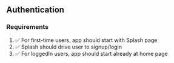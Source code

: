 ## Authentication

### Requirements

1. ✅ For first-time users, app should start with Splash page
2. ✅ Splash should drive user to signup/login
3. ✅ For loggedIn users, app should start already at home page